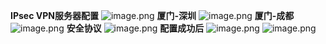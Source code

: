 **IPsec VPN服务器配置**
![image.png](https://cdn.nlark.com/yuque/0/2024/png/40407567/1711724902335-843d8365-feb3-4841-a62e-b6fc7de3baca.png#averageHue=%23fbfbfb&clientId=ub58c33cb-4bb2-4&from=paste&height=731&id=u8f717477&originHeight=914&originWidth=1291&originalType=binary&ratio=1.25&rotation=0&showTitle=false&size=116706&status=done&style=none&taskId=uc302b58c-faee-4008-b98a-1e819434995&title=&width=1032.8)
**厦门-深圳**
![image.png](https://cdn.nlark.com/yuque/0/2024/png/40407567/1711724907349-d632739b-7bb9-47f1-8f4a-0d2b22965463.png#averageHue=%23f8f8f7&clientId=ub58c33cb-4bb2-4&from=paste&height=183&id=u5fb195f8&originHeight=229&originWidth=462&originalType=binary&ratio=1.25&rotation=0&showTitle=false&size=14903&status=done&style=none&taskId=ud8fcd544-e3e6-4a64-838c-c18472bc2ee&title=&width=369.6)
**厦门-成都**
![image.png](https://cdn.nlark.com/yuque/0/2024/png/40407567/1711724912154-04db24da-16ca-4ca0-8f6d-9bd7155d93c2.png#averageHue=%23fafaf9&clientId=ub58c33cb-4bb2-4&from=paste&height=195&id=u897bc047&originHeight=244&originWidth=578&originalType=binary&ratio=1.25&rotation=0&showTitle=false&size=15044&status=done&style=none&taskId=ucddef376-7537-4b22-82fb-541cbdc7581&title=&width=462.4)
**安全协议**
![image.png](https://cdn.nlark.com/yuque/0/2024/png/40407567/1711724916845-f5d13e0f-1b97-42ef-9acd-a0cfd6687a21.png#averageHue=%23fdfcfc&clientId=ub58c33cb-4bb2-4&from=paste&height=648&id=u480f3fb0&originHeight=810&originWidth=769&originalType=binary&ratio=1.25&rotation=0&showTitle=false&size=58987&status=done&style=none&taskId=ue3139613-92df-4f28-a2eb-433573db3ff&title=&width=615.2)
**配置成功后**
![image.png](https://cdn.nlark.com/yuque/0/2024/png/40407567/1711724921881-107e7af9-43e1-4f74-b99f-15d5ce6961f4.png#averageHue=%23e1c18e&clientId=ub58c33cb-4bb2-4&from=paste&height=460&id=u00d1c7a7&originHeight=575&originWidth=1888&originalType=binary&ratio=1.25&rotation=0&showTitle=false&size=89774&status=done&style=none&taskId=u5775f1b4-f6f7-42c9-86a6-7a3e045df15&title=&width=1510.4)
![image.png](https://cdn.nlark.com/yuque/0/2024/png/40407567/1711724926040-7978e851-7305-483e-bed9-fb00918e8495.png#averageHue=%23e8ca96&clientId=ub58c33cb-4bb2-4&from=paste&height=326&id=u8dd2f1c5&originHeight=408&originWidth=1139&originalType=binary&ratio=1.25&rotation=0&showTitle=false&size=53937&status=done&style=none&taskId=u001c80d0-5fd3-4d4d-b27b-0131c5f9a37&title=&width=911.2)
